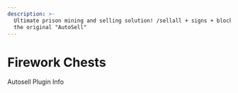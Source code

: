 ```yaml
---
description: >-
  Ultimate prison mining and selling solution! /sellall + signs + blocks2inv +
  the original "AutoSell"
---
```


# Firework Chests

Autosell Plugin Info

